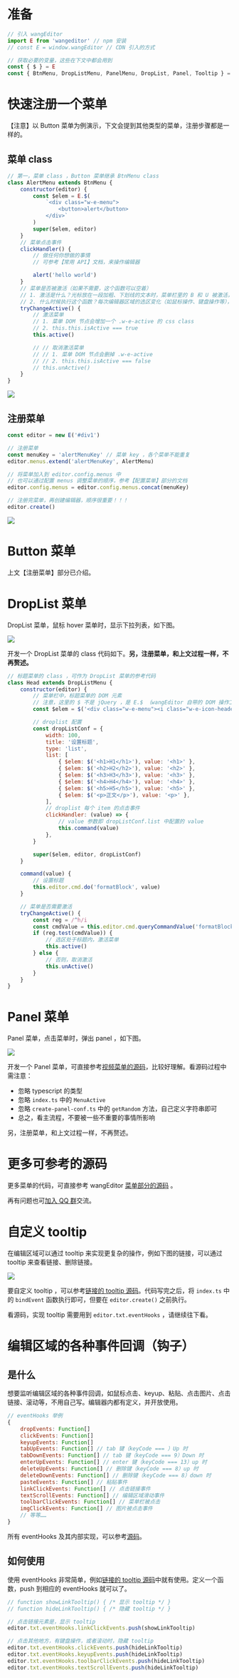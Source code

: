 # 准备

```js
// 引入 wangEditor
import E from 'wangeditor' // npm 安装
// const E = window.wangEditor // CDN 引入的方式

// 获取必要的变量，这些在下文中都会用到
const { $ } = E
const { BtnMenu, DropListMenu, PanelMenu, DropList, Panel, Tooltip } = E.menuConstructors
```

# 快速注册一个菜单

【注意】以 Button 菜单为例演示，下文会提到其他类型的菜单，注册步骤都是一样的。

## 菜单 class

```js
// 第一，菜单 class ，Button 菜单继承 BtnMenu class
class AlertMenu extends BtnMenu {
    constructor(editor) {
        const $elem = E.$(
            `<div class="w-e-menu">
                <button>alert</button>
            </div>`
        )
        super($elem, editor)
    }
    // 菜单点击事件
    clickHandler() {
        // 做任何你想做的事情
        // 可参考【常用 API】文档，来操作编辑器

        alert('hello world')
    }
    // 菜单是否被激活（如果不需要，这个函数可以空着）
    // 1. 激活是什么？光标放在一段加粗、下划线的文本时，菜单栏里的 B 和 U 被激活，如下图
    // 2. 什么时候执行这个函数？每次编辑器区域的选区变化（如鼠标操作、键盘操作等），都会触发各个菜单的 tryChangeActive 函数，重新计算菜单的激活状态
    tryChangeActive() {
        // 激活菜单
        // 1. 菜单 DOM 节点会增加一个 .w-e-active 的 css class
        // 2. this.this.isActive === true
        this.active()

        // // 取消激活菜单
        // // 1. 菜单 DOM 节点会删掉 .w-e-active
        // // 2. this.this.isActive === false
        // this.unActive()
    }
}
```

![](../_images/menu-active.png)

## 注册菜单

```js
const editor = new E('#div1')

// 注册菜单
const menuKey = 'alertMenuKey' // 菜单 key ，各个菜单不能重复
editor.menus.extend('alertMenuKey', AlertMenu)

// 将菜单加入到 editor.config.menus 中
// 也可以通过配置 menus 调整菜单的顺序，参考【配置菜单】部分的文档
editor.config.menus = editor.config.menus.concat(menuKey)

// 注册完菜单，再创建编辑器，顺序很重要！！！
editor.create()
```

![](../_images/custom-menu.png)

# Button 菜单

上文【注册菜单】部分已介绍。

# DropList 菜单

DropList 菜单，鼠标 hover 菜单时，显示下拉列表，如下图。

![](../_images/droplist.png)

开发一个 DropList 菜单的 class 代码如下。**另，注册菜单，和上文过程一样，不再赘述。**

```js
// 标题菜单的 class ，可作为 DropList 菜单的参考代码
class Head extends DropListMenu {
    constructor(editor) {
        // 菜单栏中，标题菜单的 DOM 元素
        // 注意，这里的 $ 不是 jQuery ，是 E.$ （wangEditor 自带的 DOM 操作工具，类似于 jQuery）
        const $elem = $('<div class="w-e-menu"><i class="w-e-icon-header"></i></div>')

        // droplist 配置
        const dropListConf = {
            width: 100,
            title: '设置标题',
            type: 'list',
            list: [
                { $elem: $('<h1>H1</h1>'), value: '<h1>' },
                { $elem: $('<h2>H2</h2>'), value: '<h2>' },
                { $elem: $('<h3>H3</h3>'), value: '<h3>' },
                { $elem: $('<h4>H4</h4>'), value: '<h4>' },
                { $elem: $('<h5>H5</h5>'), value: '<h5>' },
                { $elem: $('<p>正文</p>'), value: '<p>' },
            ],
            // droplist 每个 item 的点击事件
            clickHandler: (value) => {
                // value 参数即 dropListConf.list 中配置的 value
                this.command(value)
            },
        }

        super($elem, editor, dropListConf)
    }

    command(value) {
        // 设置标题
        this.editor.cmd.do('formatBlock', value)
    }

    // 菜单是否需要激活
    tryChangeActive() {
        const reg = /^h/i
        const cmdValue = this.editor.cmd.queryCommandValue('formatBlock')
        if (reg.test(cmdValue)) {
            // 选区处于标题内，激活菜单
            this.active()
        } else {
            // 否则，取消激活
            this.unActive()
        }
    }
}
```

# Panel 菜单

Panel 菜单，点击菜单时，弹出 panel ，如下图。

![](../_images/panel.png)

开发一个 Panel 菜单，可直接参考[视频菜单的源码](https://github.com/wangeditor-team/we-next/tree/master/src/menus/video)，比较好理解。看源码过程中需注意：

- 忽略 typescript 的类型
- 忽略 `index.ts` 中的 `MenuActive`
- 忽略 `create-panel-conf.ts` 中的 `getRandom` 方法，自己定义字符串即可
- 总之，看主流程，不要被一些不重要的事情所影响

另，注册菜单，和上文过程一样，不再赘述。

# 更多可参考的源码

更多菜单的代码，可直接参考 wangEditor [菜单部分的源码](https://github.com/wangeditor-team/we-next/tree/master/src/menus) 。

再有问题也可[加入 QQ 群](/#交流)交流。

# 自定义 tooltip

在编辑区域可以通过 tooltip 来实现更复杂的操作，例如下图的链接，可以通过 tooltip 来查看链接、删除链接。

![](../_images/tooltip.png)

要自定义 tooltip ，可以参考[链接的 tooltip 源码](https://github.com/wangeditor-team/we-next/tree/master/src/menus/link/bind-event)。代码写完之后，将 `index.ts` 中的 `bindEvent` 函数执行即可，但要在 `editor.create()` 之前执行。

看源码，实现 tooltip 需要用到 `editor.txt.eventHooks` ，请继续往下看。

# 编辑区域的各种事件回调（钩子）

## 是什么

想要监听编辑区域的各种事件回调，如鼠标点击、keyup、粘贴、点击图片、点击链接、滚动等，不用自己写。编辑器内都有定义，并开放使用。

```js
// eventHooks 举例
{
    dropEvents: Function[]
    clickEvents: Function[]
    keyupEvents: Function[]
    tabUpEvents: Function[] // tab 键（keyCode === ）Up 时
    tabDownEvents: Function[] // tab 键（keyCode === 9）Down 时
    enterUpEvents: Function[] // enter 键（keyCode === 13）up 时
    deleteUpEvents: Function[] // 删除键（keyCode === 8）up 时
    deleteDownEvents: Function[] // 删除键（keyCode === 8）down 时
    pasteEvents: Function[] // 粘贴事件
    linkClickEvents: Function[] // 点击链接事件
    textScrollEvents: Function[] // 编辑区域滑动事件
    toolbarClickEvents: Function[] // 菜单栏被点击
    imgClickEvents: Function[] // 图片被点击事件
    // 等等……
}
```

所有 eventHooks 及其内部实现，可以参考[源码](https://github.com/wangeditor-team/we-next/blob/master/src/text/index.ts#L13)。

## 如何使用

使用 eventHooks 非常简单，例如[链接的 tooltip 源码](https://github.com/wangeditor-team/we-next/blob/master/src/menus/link/bind-event/tooltip-event.ts)中就有使用。定义一个函数，push 到相应的 eventHooks 就可以了。

```js
// function showLinkTooltip() { /* 显示 tooltip */ }
// function hideLinkTooltip() { /* 隐藏 tooltip */ }

// 点击链接元素是，显示 tooltip
editor.txt.eventHooks.linkClickEvents.push(showLinkTooltip)

// 点击其他地方，有键盘操作，或者滚动时，隐藏 tooltip
editor.txt.eventHooks.clickEvents.push(hideLinkTooltip)
editor.txt.eventHooks.keyupEvents.push(hideLinkTooltip)
editor.txt.eventHooks.toolbarClickEvents.push(hideLinkTooltip)
editor.txt.eventHooks.textScrollEvents.push(hideLinkTooltip)
```

